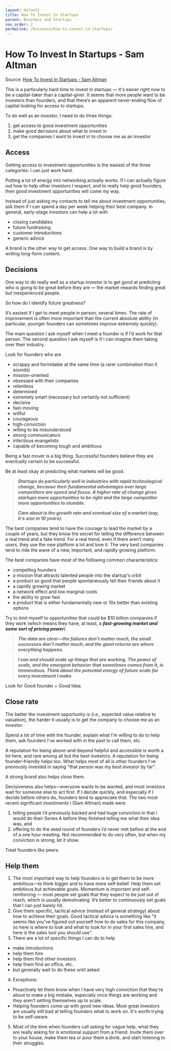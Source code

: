 ```yaml
---
layout: default
title: How To Invest In Startups
parent: Business and Startups
nav_order: 2
permalink: /business/how-to-invest-in-startups/
---
```


# How To Invest In Startups - Sam Altman

Source: [How To Invest In Startups - Sam Altman](https://blog.samaltman.com/how-to-invest-in-startups)

This is a particularly hard time to invest in startups — it's easier right now to be a capital-taker than a capital-giver.  It seems that more people want to be investors than founders, and that there’s an apparent never-ending flow of capital looking for access to startups.

To do well as an investor, I need to do three things: 
1. get access to good investment opportunities
2. make good decisions about what to invest in
3. get the companies I want to invest in to choose me as an investor

## Access

Getting access to investment opportunities is the easiest of the three categories: I can just work hard.

Putting a lot of energy into networking actually works. If I can actually figure out how to help other investors I respect, and to really help good founders, then good investment opportunities will come my way.

Instead of just asking my contacts to tell me about investment opportunities, ask them if I can spend a day per week helping their best company. In general, early-stage investors can help a lot with 
- closing candidates
- future fundraising
- customer introductions
- generic advice

A brand is the other way to get access. One way to build a brand is by writing long-form content.

## Decisions

One way to do really well as a startup investor is to get good at predicting who is going to be great before they are — the market rewards finding great but inexperienced people.

So how do I identify future greatness?

It’s easiest if I get to meet people in person, several times. The rate of improvement is often more important than the current absolute ability (in particular, younger founders can sometimes improve extremely quickly).

The main question I ask myself when I meet a founder is if I’d work for that person.  The second question I ask myself is if I can imagine them taking over their industry.

Look for founders who are 
- scrappy and formidable at the same time (a rarer combination than it sounds)
- mission-oriented
- obsessed with their companies
- relentless
- determined
- extremely smart (necessary but certainly not sufficient)
- decisive
- fast-moving
- willful
- courageous
- high-conviction
- willing to be misunderstood
- strong communicators
- infectious evangelists
- capable of becoming tough and ambitious

Being a fast mover is a big thing. Successful founders believe they are eventually certain to be successful.

Be at least okay at predicting what markets will be good.

> ***Startups do particularly well in industries with rapid technological change, because their fundamental advantages over large competitors are speed and focus. A higher rate of change gives startups more opportunities to be right and the large competitor more opportunities to stumble.***

> ***Care about is the growth rate and eventual size of a market (say, it's size in 10 years).***

The best companies tend to have the courage to lead the market by a couple of years, but they know the secret for telling the difference between a real trend and a fake trend.  For a real trend, even if there aren’t many users, they use the new platform a lot and love it. The very best companies tend to ride the wave of a new, important, and rapidly growing platform.

The best companies have most of the following common characteristics:
- compelling founders
- a mission that attracts talented people into the startup's orbit
- a product so good that people spontaneously tell their friends about it
- a rapidly growing market
- a network effect and low marginal costs
- the ability to grow fast
- a product that is either fundamentally new or 10x better than existing options

Try to limit myself to opportunities that could be $10 billion companies if they work (which means they have, at least, a ***fast-growing market and some sort of pricing power***).

> ***The data are clear—the failures don’t matter much, the small successes don’t matter much, and the giant returns are where everything happens.***

> ***I can and should scale up things that are working. The power of scale, and the emergent behavior that sometimes comes from it, is tremendous. Think about the potential energy of future scale for every investment I make.***

Look for Good founder + Good Idea.

## Close rate

The better the investment opportunity is (i.e., expected value relative to valuation), the harder it usually is to get the company to choose me as an investor.

Spend a lot of time with the founder, explain what I'm willing to do to help them, ask founders I've worked with in the past to call them, etc.

A reputation for being above-and-beyond helpful and accessible is worth a lot here, and rare among all but the best investors.  A reputation for being founder-friendly helps too. What helps most of all is other founders I've previously invested in saying "that person was my best investor by far".

A strong brand also helps close them.

Decisiveness also helps—everyone wants to be wanted, and most investors wait for someone else to act first.  If I decide quickly, and especially if I decide before others do, founders tend to appreciate that. The two most recent significant investments I (Sam Altman) made were 
1. telling people I’d previously backed and had huge conviction in that I would do their Series A before they finished telling me what their idea was, and 
2. offering to do the seed round of founders I’d never met before at the end of a one hour meeting. Not recommended to do very often, but when my conviction is strong, let it show.

Treat founders like peers.

## Help them

1. The most important way to help founders is to get them to be more ambitious—to think bigger and to have more self-belief.  Help them set ambitious but achievable goals. Momentum is important and self-reinforcing — most people set goals that they expect to be just out of reach, which is usually demotivating. It’s better to continuously set goals that I can just barely hit.
2. Give them specific, tactical advice (instead of general strategy) about how to achieve their goals. Good tactical advice is something like "it seems like you've figured out yourself how to do sales for this company, so here is where to look and what to look for in your first sales hire, and here is the sales tool you should use".
3. There are a lot of specific things I can do to help
- make introductions
- help them hire
- help them find other investors
- help them find an office, etc.
- but generally wait to do these until asked
4. Exceptions:
- Proactively let them know when I have very high conviction that they're about to make a big mistake, especially once things are working and they aren’t setting themselves up to scale.
- Helping founders come up with good new ideas. Most great investors are usually still bad at telling founders what to work on. It's worth trying to be self-aware.
5. Most of the time when founders call asking for vague help, what they are really asking for is emotional support from a friend. Invite them over to your house, make them tea or pour them a drink, and start listening to their struggles.